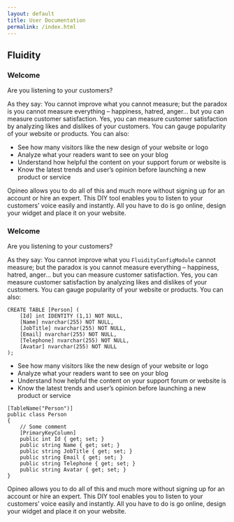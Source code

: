 ```yaml
---
layout: default
title: User Documentation
permalink: /index.html
---
```


<h2>Fluidity</h2>
<h3 id="welcome"> Welcome</h3>
<p> Are you listening to your customers?</p>

<p> As they say: You cannot improve what you cannot measure; but the paradox is you
cannot measure everything – happiness, hatred, anger… but you can measure customer
satisfaction. Yes, you can measure customer satisfaction by analyzing likes and
dislikes of your customers. You can gauge popularity of your website or products.
You can also:</p>
<ul>
<li>See how many visitors like the new design of your website or logo</li>
<li>Analyze what your readers want to see on your blog</li>
<li>Understand how helpful the content on your support forum or website is</li>
<li>Know the latest trends and user’s opinion before launching a new product or service</li>
</ul>
<p> Opineo allows you to do all of this and much more without signing up for an account
or hire an expert. This DIY tool enables you to listen to your customers’ voice
easily and instantly. All you have to do is go online, design your widget and place
it on your website. </p>
<h3 id="welcome"> Welcome</h3>
<p> Are you listening to your customers?</p>

<p> As they say: You cannot improve what you <code class="language-csharp">FluidityConfigModule</code> cannot measure; but the paradox is you
cannot measure everything – happiness, hatred, anger… but you can measure customer
satisfaction. Yes, you can measure customer satisfaction by analyzing likes and
dislikes of your customers. You can gauge popularity of your website or products.
You can also:</p>
<pre><code class="language-sql">CREATE TABLE [Person] (
    [Id] int IDENTITY (1,1) NOT NULL, 
    [Name] nvarchar(255) NOT NULL, 
    [JobTitle] nvarchar(255) NOT NULL, 
    [Email] nvarchar(255) NOT NULL, 
    [Telephone] nvarchar(255) NOT NULL, 
    [Avatar] nvarchar(255) NOT NULL
);
</code></pre>
<ul>
<li>See how many visitors like the new design of your website or logo</li>
<li>Analyze what your readers want to see on your blog</li>
<li>Understand how helpful the content on your support forum or website is</li>
<li>Know the latest trends and user’s opinion before launching a new product or service</li>
</ul>
<pre><code class="language-csharp">[TableName("Person")]
public class Person
{
    // Some comment
    [PrimaryKeyColumn]
    public int Id { get; set; }
    public string Name { get; set; }
    public string JobTitle { get; set; }
    public string Email { get; set; }
    public string Telephone { get; set; }
    public string Avatar { get; set; }
}</code></pre>
<p> Opineo allows you to do all of this and much more without signing up for an account
or hire an expert. This DIY tool enables you to listen to your customers’ voice
easily and instantly. All you have to do is go online, design your widget and place
it on your website. </p>